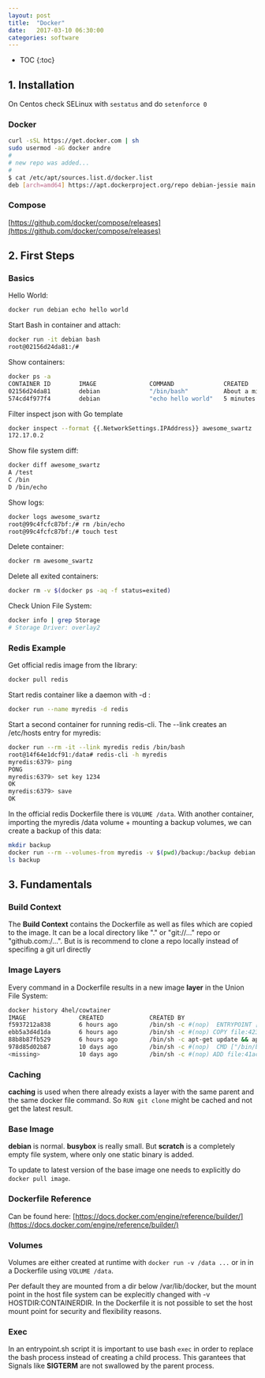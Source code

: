 ```yaml
---
layout: post
title:  "Docker"
date:   2017-03-10 06:30:00
categories: software
---
```


* TOC
{:toc}

## 1. Installation

On Centos check SELinux with `sestatus` and do `setenforce 0`

### Docker

```bash
curl -sSL https://get.docker.com | sh
sudo usermod -aG docker andre
# 
# new repo was added...
#
$ cat /etc/apt/sources.list.d/docker.list 
deb [arch=amd64] https://apt.dockerproject.org/repo debian-jessie main
```

### Compose

[https://github.com/docker/compose/releases](https://github.com/docker/compose/releases)

## 2. First Steps

### Basics

Hello World:

```bash
docker run debian echo hello world
```

Start Bash in container and attach:

```bash
docker run -it debian bash
root@02156d24da81:/#
```

Show containers:

```bash
docker ps -a
CONTAINER ID        IMAGE               COMMAND              CREATED              STATUS                     PORTS               NAMES
02156d24da81        debian              "/bin/bash"          About a minute ago   Exited (0) 6 seconds ago                       practical_kilby
574cd4f977f4        debian              "echo hello world"   5 minutes ago        Exited (0) 5 minutes ago                       stupefied_bartik
```

Filter inspect json with Go template

```bash
docker inspect --format {{.NetworkSettings.IPAddress}} awesome_swartz 
172.17.0.2
```

Show file system diff:

```bash
docker diff awesome_swartz 
A /test
C /bin
D /bin/echo
```

Show logs:

```bash
docker logs awesome_swartz 
root@99c4fcfc87bf:/# rm /bin/echo 
root@99c4fcfc87bf:/# touch test
```

Delete container:
```bash
docker rm awesome_swartz
```

Delete all exited containers:
```bash
docker rm -v $(docker ps -aq -f status=exited)
```

Check Union File System:
```bash
docker info | grep Storage
# Storage Driver: overlay2
```

### Redis Example

Get official redis image from the library:
```bash
docker pull redis
```

Start redis container like a daemon with -d :
```bash
docker run --name myredis -d redis
```

Start a second container for running redis-cli. The --link creates an /etc/hosts entry for myredis:
```bash
docker run --rm -it --link myredis redis /bin/bash
root@14f64e1dcf91:/data# redis-cli -h myredis
myredis:6379> ping
PONG
myredis:6379> set key 1234
OK
myredis:6379> save
OK
```

In the official redis Dockerfile there is `VOLUME /data`. With another container, importing the myredis /data volume + mounting a backup volumes, we can create a backup of this data:
```bash
mkdir backup
docker run --rm --volumes-from myredis -v $(pwd)/backup:/backup debian cp /data/dump.rdb /backup/
ls backup
```

## 3. Fundamentals

### Build Context

The **Build Context** contains the Dockerfile as well as files which are copied to the image. It can be a local directory like "." or "git://..." repo or "github.com:/...". But is is recommend to clone a repo locally instead of specifing a git url directly

### Image Layers

Every command in a Dockerfile results in a new image **layer** in the Union File System:

```bash
docker history 4hel/cowtainer
IMAGE               CREATED             CREATED BY                                      SIZE                COMMENT
f5937212a838        6 hours ago         /bin/sh -c #(nop)  ENTRYPOINT ["/entrypoin...   0 B                 
ebb5a3d4d1da        6 hours ago         /bin/sh -c #(nop) COPY file:423f47cb060a1b...   108 B               
88b8b87fb529        6 hours ago         /bin/sh -c apt-get update && apt-get insta...   48.1 MB             
978d85d02b87        10 days ago         /bin/sh -c #(nop)  CMD ["/bin/bash"]            0 B                 
<missing>           10 days ago         /bin/sh -c #(nop) ADD file:41ac8d85ee35954...   123 MB  
```

### Caching

**caching** is used when there already exists a layer with the same parent and the same docker file command. So `RUN git clone` might be cached and not get the latest result.


### Base Image

**debian** is normal. **busybox** is really small. But **scratch** is a completely empty file system, where only one static binary is added.

To update to latest version of the base image one needs to explicitly do `docker pull image`.


### Dockerfile Reference

Can be found here: [https://docs.docker.com/engine/reference/builder/](https://docs.docker.com/engine/reference/builder/)


### Volumes

Volumes are either created at runtime with `docker run -v /data ...` or in in a Dockerfile using `VOLUME /data`.

Per default they are mounted from a dir below /var/lib/docker, but the mount point in the host file system can be explecitly changed with -v HOSTDIR:CONTAINERDIR. In the Dockerfile it is not possible to set the host mount point for security and flexibility reasons.


### Exec

In an entrypoint.sh script it is important to use bash `exec` in order to replace the bash process instead of creating a child process. This garantees that Signals like **SIGTERM** are not swallowed by the parent process.
